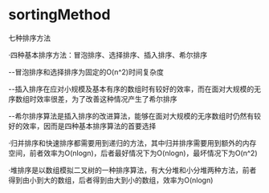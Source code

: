 # sortingMethod

七种排序方法

·四种基本排序方法：冒泡排序、选择排序、插入排序、希尔排序

--冒泡排序和选择排序为固定的O(n^2)时间复杂度

--插入排序在应对小规模及基本有序的数组时有较好的效率，而在面对大规模的无序数组时效率很差，为了改善这种情况产生了希尔排序

--希尔排序算法是插入排序的改进算法，能够在面对大规模的无序数组时仍然有较好的效率，因而是四种基本排序算法的首要选择

·归并排序和快速排序都需要用到递归的方法，其中归并排序需要用到额外的内存空间，前者效率为O(nlogn)，后者最好情况下为O(nlogn)，最坏情况下为O(n^2)

·堆排序是以数组模拟二叉树的一种排序算法，有大分堆和小分堆两种方法，前者得到由小到大的数组，后者得到由大到小的数组，效率为O(nlogn)
